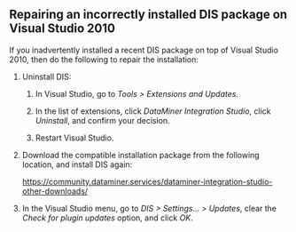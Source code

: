 ## Repairing an incorrectly installed DIS package on Visual Studio 2010

If you inadvertently installed a recent DIS package on top of Visual Studio 2010, then do the following to repair the installation:

1. Uninstall DIS:

    1. In Visual Studio, go to *Tools \> Extensions and Updates.*

    2. In the list of extensions, click *DataMiner Integration Studio*, click *Uninstall*, and confirm your decision.

    3. Restart Visual Studio.

2. Download the compatible installation package from the following location, and install DIS again:

    <https://community.dataminer.services/dataminer-integration-studio-other-downloads/>

3. In the Visual Studio menu, go to *DIS \> Settings... \> Updates*, clear the *Check for plugin updates* option, and click *OK*.
